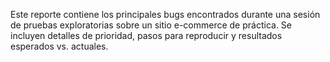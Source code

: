 Este reporte contiene los principales bugs encontrados durante una sesión de pruebas exploratorias sobre un sitio e-commerce de práctica. Se incluyen detalles de prioridad, pasos para reproducir y resultados esperados vs. actuales.
